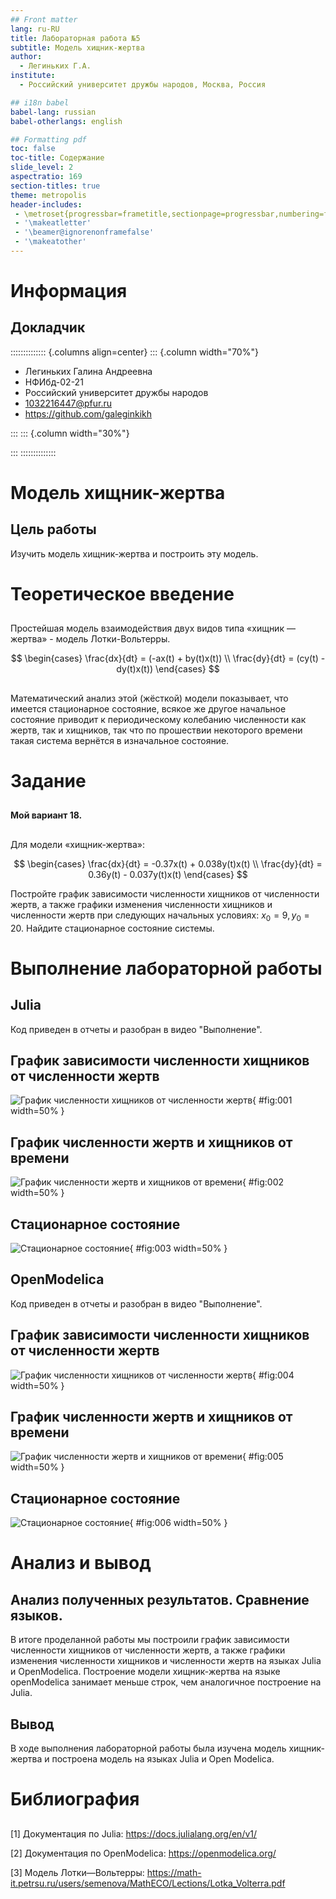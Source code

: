 ```yaml
---
## Front matter
lang: ru-RU
title: Лабораторная работа №5
subtitle: Модель хищник-жертва
author:
  - Легиньких Г.А.
institute:
  - Российский университет дружбы народов, Москва, Россия

## i18n babel
babel-lang: russian
babel-otherlangs: english

## Formatting pdf
toc: false
toc-title: Содержание
slide_level: 2
aspectratio: 169
section-titles: true
theme: metropolis
header-includes:
 - \metroset{progressbar=frametitle,sectionpage=progressbar,numbering=fraction}
 - '\makeatletter'
 - '\beamer@ignorenonframefalse'
 - '\makeatother'
---
```


# Информация

## Докладчик

:::::::::::::: {.columns align=center}
::: {.column width="70%"}

  * Легиньких Галина Андреевна
  * НФИбд-02-21
  * Российский университет дружбы народов
  * [1032216447@pfur.ru](mailto:1032216447@pfur.ru)
  * <https://github.com/galeginkikh>

:::
::: {.column width="30%"}

:::
::::::::::::::

# Модель хищник-жертва

## Цель работы

Изучить модель хищник-жертва и построить эту модель.

# Теоретическое введение

##

Простейшая модель взаимодействия двух видов типа «хищник — жертва» - модель Лотки-Вольтерры.

$$
 \begin{cases}
	\frac{dx}{dt} = (-ax(t) + by(t)x(t))
	\\   
	\frac{dy}{dt} = (cy(t) - dy(t)x(t))
 \end{cases}
$$

##

Математический анализ этой (жёсткой) модели показывает, что имеется стационарное состояние, всякое же другое начальное состояние приводит к периодическому колебанию численности как жертв, так и хищников, так что по прошествии некоторого времени такая система вернётся в изначальное состояние.

# Задание

##

**Мой вариант 18.**

##

Для модели «хищник-жертва»:

$$
 \begin{cases}
	\frac{dx}{dt} = -0.37x(t) + 0.038y(t)x(t)
	\\   
	\frac{dy}{dt} = 0.36y(t) - 0.037y(t)x(t)
 \end{cases}
$$

Постройте график зависимости численности хищников от численности жертв, а также графики изменения численности хищников и численности жертв при следующих начальных условиях: $x_0=9, y_0=20$. Найдите стационарное состояние системы.

# Выполнение лабораторной работы

## Julia 

Код приведен в отчеты и разобран в видео "Выполнение".

## График зависимости численности хищников от численности жертв

![График численности хищников от численности жертв](foto/1.png){ #fig:001 width=50% }

## График численности жертв и хищников от времени

![График численности жертв и хищников от времени](foto/2.png){ #fig:002 width=50% }

## Стационарное состояние

![Стационарное состояние](foto/3.png){ #fig:003 width=50% }

## OpenModelica 

Код приведен в отчеты и разобран в видео "Выполнение".

## График зависимости численности хищников от численности жертв

![График численности хищников от численности жертв](foto/4.png){ #fig:004 width=50% }

## График численности жертв и хищников от времени

![График численности жертв и хищников от времени](foto/5.png){ #fig:005 width=50% }

## Стационарное состояние

![Стационарное состояние](foto/6.png){ #fig:006 width=50% }

# Анализ и вывод

## Анализ полученных результатов. Сравнение языков.

В итоге проделанной работы мы построили график зависимости численности хищников от численности жертв, а также графики изменения численности хищников и численности жертв на языках Julia и OpenModelica. Построение модели хищник-жертва на языке openModelica занимает меньше строк, чем аналогичное построение на Julia.

##  Вывод

В ходе выполнения лабораторной работы была изучена модель хищник-жертва и построена модель на языках Julia и Open Modelica.

# Библиография

##

[1] Документация по Julia: https://docs.julialang.org/en/v1/

[2] Документация по OpenModelica: https://openmodelica.org/

[3] Модель Лотки—Вольтерры: https://math-it.petrsu.ru/users/semenova/MathECO/Lections/Lotka_Volterra.pdf







